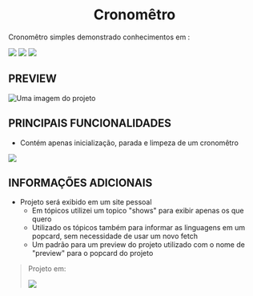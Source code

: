 <h1 align='center'> Cronomêtro </h1>

<p align="justify">Cronomêtro simples demonstrado conhecimentos em :</p>

<img src="https://img.shields.io/static/v1?label=%20&message=JavaScript&color=yellow&labelColor=575757&style=flat&logo=javascript" /> <img src="https://img.shields.io/static/v1?label=%20&message=Html&color=orange&labelColor=575757&style=flat&logo=html5"/> <img src="https://img.shields.io/static/v1?label=%20&message=Css&color=blue&labelColor=575757&style=flat&logo=css3"/>

## PREVIEW
<img src="https://raw.githubusercontent.com/SchubertAraujo/Cronomêtro/main/preview.png" alt="Uma imagem do projeto" />

## PRINCIPAIS FUNCIONALIDADES
- Contém apenas inicialização, parada e limpeza de um cronomêtro
<img src="https://img.shields.io/static/v1?label=Status&message=Finalizado&color=green&labelColor=575757&style=flat" />

## INFORMAÇÕES ADICIONAIS
- Projeto será exibido em um site pessoal
    - Em tópicos utilizei um topico "shows" para exibir apenas os que quero
    - Utilizado os tópicos também para informar as linguagens em um popcard, sem necessidade de usar um novo fetch
    - Um padrão para um preview do projeto utilizado com o nome de "preview" para o popcard do projeto
      
> Projeto em:
> 
> <a href="https://github.com/SchubertAraujo/my-professional-profile"><img src="https://img.shields.io/static/v1?label=%20&message=Repositorio&color=363434&labelColor=363434&style=flat&logo=github" /></a>
